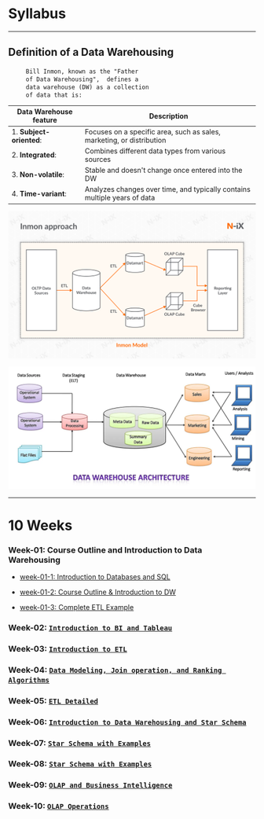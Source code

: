 # Syllabus

--------

## Definition of a Data Warehousing

	     Bill Inmon, known as the "Father 
	     of Data Warehousing",  defines a 
	     data warehouse (DW) as a collection 
	     of data that is: 


| Data Warehouse feature    | Description  |
| ------------------------- | -------------|
| 1. **Subject-oriented**:  | Focuses on a specific area, such as sales, marketing, or distribution |
| 2. **Integrated**:        | Combines different data types from various sources |
| 3. **Non-volatile**:      | Stable and doesn't change once entered into the DW |
| 4. **Time-variant**:      | Analyzes changes over time, and typically contains multiple years of data |

	
![](../webdocs/images/README_DW_Inmon_Model.png)

![](../webdocs/images/README_DW_architecture.jpg)

---------

# 10 Weeks

### Week-01: Course Outline and Introduction to Data Warehousing

* [week-01-1: Introduction to Databases and SQL](./week-01-1-introduction_to_databases_and_SQL)

* [week-01-2: Course Outline & Introduction to DW](./week-01-2-course-outline-and-intro-to-DW)

* [week-01-3: Complete ETL Example](./week-01-3-complete_ETL_example)

### Week-02: [`Introduction to BI and Tableau`](week-02-intro-to-BI-and-Tableau)

### Week-03: [`Introduction to ETL`](week-03-introduction-to-ETL)

### Week-04: [`Data Modeling, Join operation, and Ranking Algorithms`](week-04-modeling-join-ranking-algorithms)

### Week-05: [`ETL Detailed`](week-05_ETL_detailed)

### Week-06: [`Introduction to Data Warehousing and Star Schema`](week-06-intro-to-Data-Warehousing-and-Star-Schema)

### Week-07: [`Star Schema with Examples`](week-07-Star-Schema)

### Week-08: [`Star Schema with Examples`](week-08_Star_Schema_with_Examples)

### Week-09: [`OLAP and Business Intelligence`](week-09_OLAP_and_Business_Intelligence)

### Week-10: [`OLAP Operations`](week-10_OLAP_Operations)

